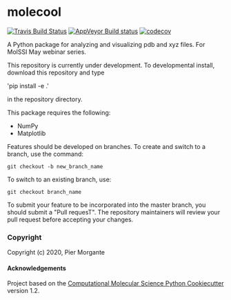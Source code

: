 molecool
==============================
[//]: # (Badges)
[![Travis Build Status](https://travis-ci.com/REPLACE_WITH_OWNER_ACCOUNT/molecool.svg?branch=master)](https://travis-ci.com/REPLACE_WITH_OWNER_ACCOUNT/molecool)
[![AppVeyor Build status](https://ci.appveyor.com/api/projects/status/REPLACE_WITH_APPVEYOR_LINK/branch/master?svg=true)](https://ci.appveyor.com/project/REPLACE_WITH_OWNER_ACCOUNT/molecool/branch/master)
[![codecov](https://codecov.io/gh/REPLACE_WITH_OWNER_ACCOUNT/molecool/branch/master/graph/badge.svg)](https://codecov.io/gh/REPLACE_WITH_OWNER_ACCOUNT/molecool/branch/master)

A Python package for analyzing and visualizing pdb and xyz files. For MolSSI May webinar series.

This repository is currently under development. To developmental install, download this repository
and type

'pip install -e .'

in the repository directory.

This package requires the following:
- NumPy
- Matplotlib

Features should be developed on branches. To create and switch to a branch, use the command:

`git checkout -b new_branch_name`

To switch to an existing branch, use:

`git checkout branch_name`

To submit your feature to be incorporated into the master branch, you should submit a "Pull requesT".
The repository maintainers will review your pull request before accepting your changes.

### Copyright

Copyright (c) 2020, Pier Morgante


#### Acknowledgements

Project based on the
[Computational Molecular Science Python Cookiecutter](https://github.com/molssi/cookiecutter-cms) version 1.2.
